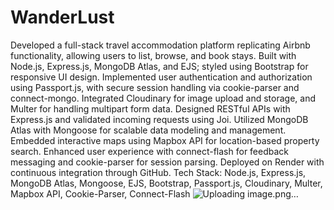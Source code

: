 # WanderLust
Developed a full-stack travel accommodation platform replicating Airbnb functionality, allowing users to list, browse, and book stays.
Built with Node.js, Express.js, MongoDB Atlas, and EJS; styled using Bootstrap for responsive UI design. 
Implemented user authentication and authorization using Passport.js, with secure session handling via cookie-parser and connect-mongo. 
Integrated Cloudinary for image upload and storage, and Multer for handling multipart form data.
Designed RESTful APIs with Express.js and validated incoming requests using Joi. 
Utilized MongoDB Atlas with Mongoose for scalable data modeling and management. 
Embedded interactive maps using Mapbox API for location-based property search.
Enhanced user experience with connect-flash for feedback messaging and cookie-parser for session parsing. 
Deployed on Render with continuous integration through GitHub.
Tech Stack: Node.js, Express.js, MongoDB Atlas, Mongoose, EJS, Bootstrap, Passport.js, Cloudinary, Multer, Mapbox API, Cookie-Parser, Connect-Flash
![Uploading image.png…]()
